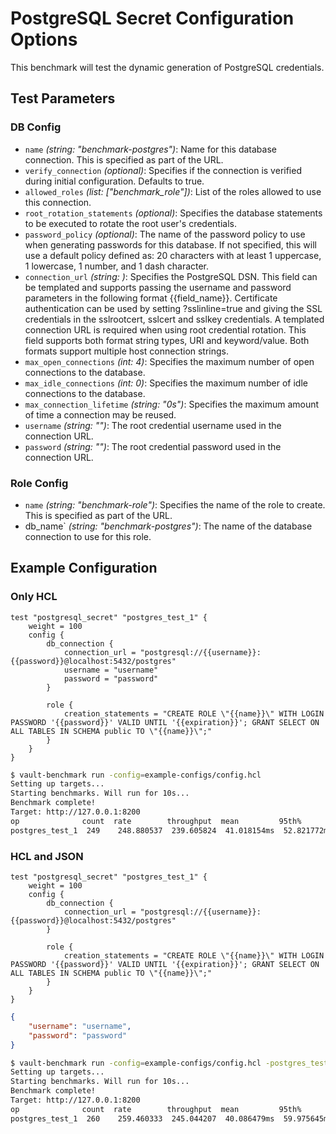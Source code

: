 # PostgreSQL Secret Configuration Options

This benchmark will test the dynamic generation of PostgreSQL credentials.

## Test Parameters
### DB Config
- `name` _(string: "benchmark-postgres")_: Name for this database connection. This is specified as part of the URL.
- `verify_connection` _(optional)_: Specifies if the connection is verified during initial configuration. Defaults to true.
- `allowed_roles` _(list: ["benchmark_role"])_: List of the roles allowed to use this connection. 
- `root_rotation_statements` _(optional)_: Specifies the database statements to be executed to rotate the root user's credentials.
- `password_policy` _(optional)_: The name of the password policy to use when generating passwords for this database. If not specified, this will use a default policy defined as: 20 characters with at least 1 uppercase, 1 lowercase, 1 number, and 1 dash character.
- `connection_url` _(string: <required>)_: Specifies the PostgreSQL DSN. This field can be templated and supports passing the username and password parameters in the following format {{field_name}}. Certificate authentication can be used by setting ?sslinline=true and giving the SSL credentials in the sslrootcert, sslcert and sslkey credentials. A templated connection URL is required when using root credential rotation. This field supports both format string types, URI and keyword/value. Both formats support multiple host connection strings. 
- `max_open_connections` _(int: 4)_: Specifies the maximum number of open connections to the database.
- `max_idle_connections` _(int: 0)_: Specifies the maximum number of idle connections to the database. 
- `max_connection_lifetime` _(string: "0s")_: Specifies the maximum amount of time a connection may be reused.
- `username` _(string: "")_: The root credential username used in the connection URL.
- `password` _(string: "")_: The root credential password used in the connection URL.


### Role Config
- `name` _(string: "benchmark-role")_: Specifies the name of the role to create. This is specified as part of the URL.
- db_name` _(string: "benchmark-postgres")_: The name of the database connection to use for this role.

## Example Configuration 
### Only HCL
```hcl
test "postgresql_secret" "postgres_test_1" {
    weight = 100
    config {
        db_connection {
            connection_url = "postgresql://{{username}}:{{password}}@localhost:5432/postgres"
            username = "username"
            password = "password"
        }

        role {
            creation_statements = "CREATE ROLE \"{{name}}\" WITH LOGIN PASSWORD '{{password}}' VALID UNTIL '{{expiration}}'; GRANT SELECT ON ALL TABLES IN SCHEMA public TO \"{{name}}\";"
        }
    }
}
```

```bash
$ vault-benchmark run -config=example-configs/config.hcl
Setting up targets...
Starting benchmarks. Will run for 10s...
Benchmark complete!
Target: http://127.0.0.1:8200
op              count  rate        throughput  mean         95th%        99th%        successRatio
postgres_test_1  249    248.880537  239.605824  41.018154ms  52.821772ms  58.667201ms  100.00%
```

### HCL and JSON
```hcl
test "postgresql_secret" "postgres_test_1" {
    weight = 100
    config {
        db_connection {
            connection_url = "postgresql://{{username}}:{{password}}@localhost:5432/postgres"
        }

        role {
            creation_statements = "CREATE ROLE \"{{name}}\" WITH LOGIN PASSWORD '{{password}}' VALID UNTIL '{{expiration}}'; GRANT SELECT ON ALL TABLES IN SCHEMA public TO \"{{name}}\";"
        }
    }
}
```

```json
{
    "username": "username",
    "password": "password"
}
```

```bash
$ vault-benchmark run -config=example-configs/config.hcl -postgres_test_user_json=user.json
Setting up targets...
Starting benchmarks. Will run for 10s...
Benchmark complete!
Target: http://127.0.0.1:8200
op              count  rate        throughput  mean         95th%        99th%        successRatio
postgres_test_1  260    259.460333  245.044207  40.086479ms  59.975645ms  68.40487ms  100.00%
```